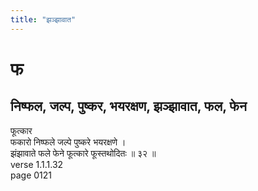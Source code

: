 ```yaml
---
title: "झञ्झावात"
---
```


# फ
## निष्फल, जल्प, पुष्कर, भयरक्षण, झञ्झावात, फल, फेन
फूत्कार<BR>फकारो निष्फले जल्पे पुष्करे भयरक्षणे ।<BR>झंझावाते फले फेने फूत्कारे फूस्तथोदितः ॥ ३२ ॥<BR>verse 1.1.1.32<BR>page 0121

